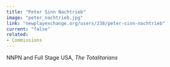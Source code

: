 ```yaml
---
title: "Peter Sinn Nachtrieb"
image: "peter_nachtrieb.jpg"
link: "newplayexchange.org/users/238/peter-sinn-nachtrieb"
current: "false"
related:
- Commissions
---
```


NNPN and Full Stage USA, *The Totalitarians*

